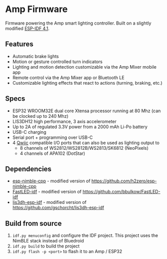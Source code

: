 # Amp Firmware

Firmware powering the Amp smart lighting controller. Built on a slightly modified [ESP-IDF 4.1](https://github.com/intentfulmotion/esp-idf).

## Features
* Automatic brake lights
* Motion or gesture controlled turn indicators
* Lighting and motion detection customizable via the Amp Mixer mobile app
* Remote control via the Amp Mixer app or Bluetooth LE
* Customizable lighting effects that react to actions (turning, braking, etc.)

## Specs
* ESP32 WROOM32E dual core Xtensa processor running at 80 Mhz (can be clocked up to 240 Mhz)
* LIS3DH12 high performance, 3 axis accelerometer
* Up to 2A of regulated 3.3V power from a 2000 mAh Li-Po battery
* USB-C charging
* Serial port + programming over USB-C
* 4 [Qwiic](https://www.sparkfun.com/qwiic) compatible I/O ports that can also be used as lighting output to
  * 8 channels of WS2812/WS2812B/WS2813/SK6812 (NeoPixels)
  * 4 channels of APA102 (DotStar)

## Dependencies

* [esp-nimble-cpp](https://github.com/intentfulmotion/esp-nimble-cpp) - modified version of https://github.com/h2zero/esp-nimble-cpp
* [FastLED-idf](https://github.com/intentfulmotion/FastLED-idf) - modified version of https://github.com/bbulkow/FastLED-idf
* [lis3dh-esp-idf](https://github.com/intentfulmotion/lis3dh-esp-idf) - modified version of https://github.com/gschorcht/lis3dh-esp-idf

## Build from source

1. `idf.py menuconfig` and configure the IDF project. This project uses the NimBLE stack instead of Bluedroid
2. `idf.py build` to build the project
3. `idf.py flash -p <port>` to flash it to an Amp / ESP32
